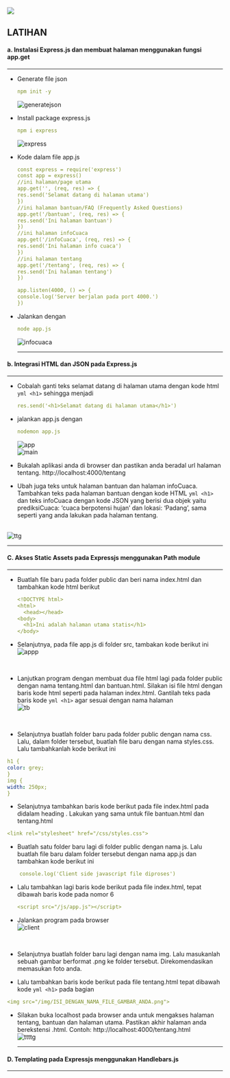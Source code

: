 <h1 float="left">
  <img src="https://readme-typing-svg.herokuapp.com?font=Urbanist&pause=1000&color=1EC309&width=700&lines=Modul+2+-+Node.js+Module+System+dan+Command+Line+Arguments" />
</h1>

<h2>
  LATIHAN
</h2>

<h4>
  a. Instalasi Express.js dan membuat halaman menggunakan fungsi app.get
</h4>
<hr>

  - Generate file json
    ```yml
    npm init -y
    ``` 
    
    ![generatejson](https://github.com/alixa01/Prak_PJ_Alixa-Arivya-Tofer/assets/94752755/52219acb-c532-43d0-aaae-85a903e85d13)

  - Install package express.js
    ```yml
    npm i express
    ```

    ![express](https://github.com/alixa01/Prak_PJ_Alixa-Arivya-Tofer/assets/94752755/de8ea59d-fed9-401e-9e7b-a877895b16f0)

  - Kode dalam file app.js
    ```yml
    const express = require('express')
    const app = express()
    //ini halaman/page utama
    app.get('', (req, res) => {
    res.send('Selamat datang di halaman utama')
    })
    //ini halaman bantuan/FAQ (Frequently Asked Questions)
    app.get('/bantuan', (req, res) => {
    res.send('Ini halaman bantuan')
    })
    //ini halaman infoCuaca
    app.get('/infoCuaca', (req, res) => {
    res.send('Ini halaman info cuaca')
    })
    //ini halaman tentang
    app.get('/tentang', (req, res) => {
    res.send('Ini halaman tentang')
    })

    app.listen(4000, () => {
    console.log('Server berjalan pada port 4000.')
    })
    ```

  - Jalankan dengan
    ```yml
    node app.js
    ```

    ![infocuaca](https://github.com/alixa01/Prak_PJ_Alixa-Arivya-Tofer/assets/94752755/1e92a3f5-19b0-4d17-a0fe-42ef69aa87e8)
    <hr>

<h4>
  b. Integrasi HTML dan JSON pada Express.js
</h4>
<hr>

  - Cobalah ganti teks selamat datang di halaman utama dengan kode html ```yml <h1>``` sehingga menjadi
    ```yml
    res.send('<h1>Selamat datang di halaman utama</h1>')
    ```

  - jalankan app.js dengan
    ```yml
    nodemon app.js
    ```

    ![app](https://github.com/alixa01/Prak_PJ_Alixa-Arivya-Tofer/assets/94752755/a33897d4-bd1e-42d7-b2c5-99c89984c38c) <br>
    ![main](https://github.com/alixa01/Prak_PJ_Alixa-Arivya-Tofer/assets/94752755/871658db-fd10-4a49-b4fd-247e51ff6516)

  - Bukalah aplikasi anda di browser dan pastikan anda beradal url halaman tentang.
http://localhost:4000/tentang

  - Ubah juga teks untuk halaman bantuan dan halaman infoCuaca. Tambahkan teks pada halaman bantuan dengan kode HTML ```yml <h1>``` dan teks infoCuaca dengan kode JSON yang berisi dua objek yaitu prediksiCuaca: ‘cuaca berpotensi hujan’ dan lokasi: ‘Padang’, sama seperti yang anda lakukan pada halaman tentang.

<br> ![ttg](https://github.com/alixa01/Prak_PJ_Alixa-Arivya-Tofer/assets/94752755/bf96242e-e06f-48a5-abba-c105a52e3b41)
<hr>

<h4>
  C. Akses Static Assets pada Expressjs menggunakan Path module
</h4>
<hr>

  - Buatlah file baru pada folder public dan beri nama index.html dan tambahkan kode html berikut
    ```yml
    <!DOCTYPE html>
    <html>
      <head></head>
    <body>
      <h1>Ini adalah halaman utama statis</h1>
    </body>
    ```

  - Selanjutnya, pada file app.js di folder src, tambakan kode berikut ini
    <br> 
![appp](https://github.com/alixa01/Prak_PJ_Alixa-Arivya-Tofer/assets/94752755/402168dd-2a59-4cd2-9034-c28875192d77)
<br>

  - Lanjutkan program dengan membuat dua file html lagi pada folder public dengan nama tentang.html dan bantuan.html. Silakan isi file html dengan baris kode html seperti pada halaman index.html. Gantilah teks pada baris kode ```yml <h1>``` agar sesuai dengan nama halaman
    <br>![tb](https://github.com/alixa01/Prak_PJ_Alixa-Arivya-Tofer/assets/94752755/4a75fb09-e092-474f-80f1-58d4cc6b3390)
<br>

  - Selanjutnya buatlah folder baru pada folder public dengan nama css. Lalu, dalam folder tersebut, buatlah file baru dengan nama styles.css. Lalu tambahkanlah kode berikut ini
  ```yml
  h1 {
color: grey;
}
img {
width: 250px;
}
```

  - Selanjutnya tambahkan baris kode berikut pada file index.html pada didalam heading <head>. Lakukan yang sama untuk file bantuan.html dan tentang.html
  ```yml
  <link rel="stylesheet" href="/css/styles.css">
```

  - Buatlah satu folder baru lagi di folder public dengan nama js. Lalu buatlah file baru dalam folder tersebut dengan nama app.js dan tambahkan kode berikut ini
```yml
    console.log('Client side javascript file diproses')
  ```

  - Lalu tambahkan lagi baris kode berikut pada file index.html, tepat dibawah baris kode pada nomor 6
    ```yml
    <script src="/js/app.js"></script>
    ```

  - Jalankan program pada browser
    <br> ![client](https://github.com/alixa01/Prak_PJ_Alixa-Arivya-Tofer/assets/94752755/10679416-2264-42a2-9a78-b5fe4bc64678)
<br>

  - Selanjutnya buatlah folder baru lagi dengan nama img. Lalu masukanlah sebuah gambar berformat .png ke folder tersebut. Direkomendasikan memasukan foto anda.
  
  - Lalu tambahkan baris kode berikut pada file tentang.html tepat dibawah kode ```yml <h1>``` pada bagian <body>
  ```yml
<img src="/img/ISI_DENGAN_NAMA_FILE_GAMBAR_ANDA.png">
  ```

  - Silakan buka localhost pada browser anda untuk mengakses halaman tentang, bantuan dan halaman utama. Pastikan akhir halaman anda berekstensi .html. Contoh: http://localhost:4000/tentang.html
    <br>![ttttg](https://github.com/alixa01/Prak_PJ_Alixa-Arivya-Tofer/assets/94752755/f22d680d-99cd-4d9c-bfe1-fd46db3cc37c)
<br><hr>


<h4>
  D. Templating pada Expressjs menggunakan Handlebars.js
</h4>
<hr>

